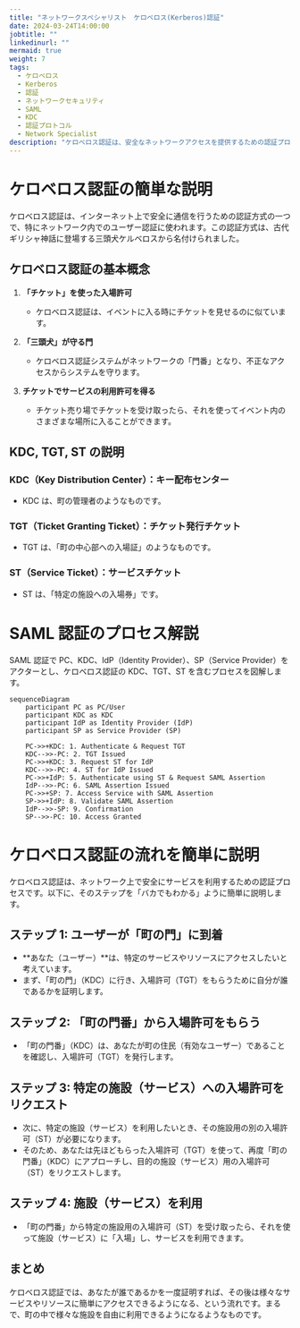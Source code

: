 ```yaml
---
title: "ネットワークスペシャリスト　ケロベロス(Kerberos)認証"
date: 2024-03-24T14:00:00
jobtitle: ""
linkedinurl: ""
mermaid: true
weight: 7
tags:
  - ケロベロス
  - Kerberos
  - 認証
  - ネットワークセキュリティ
  - SAML
  - KDC
  - 認証プロトコル
  - Network Specialist
description: "ケロベロス認証は、安全なネットワークアクセスを提供するための認証プロトコルです。古代ギリシャ神話の三頭犬ケルベロスにちなんで名付けられ、ユーザーはチケットを利用してサービスにアクセスします。認証プロセスは、KDC（Key Distribution Center）がチケット（TGTとST）を発行し、ユーザーがそれを使ってサービスにアクセスする流れです。SAML認証との関連もあり、SAMLアサーションを使ってSP（Service Provider）へのアクセスが許可されます。Mermaidシーケンス図で認証の流れを図解します。"
---
```


# ケロベロス認証の簡単な説明

ケロベロス認証は、インターネット上で安全に通信を行うための認証方式の一つで、特にネットワーク内でのユーザー認証に使われます。この認証方式は、古代ギリシャ神話に登場する三頭犬ケルベロスから名付けられました。

## ケロベロス認証の基本概念

1. **「チケット」を使った入場許可**

   - ケロベロス認証は、イベントに入る時にチケットを見せるのに似ています。

2. **「三頭犬」が守る門**

   - ケロベロス認証システムがネットワークの「門番」となり、不正なアクセスからシステムを守ります。

3. **チケットでサービスの利用許可を得る**
   - チケット売り場でチケットを受け取ったら、それを使ってイベント内のさまざまな場所に入ることができます。

## KDC, TGT, ST の説明

### KDC（Key Distribution Center）：キー配布センター

- KDC は、町の管理者のようなものです。

### TGT（Ticket Granting Ticket）：チケット発行チケット

- TGT は、「町の中心部への入場証」のようなものです。

### ST（Service Ticket）：サービスチケット

- ST は、「特定の施設への入場券」です。

# SAML 認証のプロセス解説

SAML 認証で PC、KDC、IdP（Identity Provider）、SP（Service Provider）をアクターとし、ケロベロス認証の KDC、TGT、ST を含むプロセスを図解します。

```mermaid
sequenceDiagram
    participant PC as PC/User
    participant KDC as KDC
    participant IdP as Identity Provider (IdP)
    participant SP as Service Provider (SP)

    PC->>+KDC: 1. Authenticate & Request TGT
    KDC-->>-PC: 2. TGT Issued
    PC->>+KDC: 3. Request ST for IdP
    KDC-->>-PC: 4. ST for IdP Issued
    PC->>+IdP: 5. Authenticate using ST & Request SAML Assertion
    IdP-->>-PC: 6. SAML Assertion Issued
    PC->>+SP: 7. Access Service with SAML Assertion
    SP->>+IdP: 8. Validate SAML Assertion
    IdP-->>-SP: 9. Confirmation
    SP-->>-PC: 10. Access Granted
```

# ケロベロス認証の流れを簡単に説明

ケロベロス認証は、ネットワーク上で安全にサービスを利用するための認証プロセスです。以下に、そのステップを「バカでもわかる」ように簡単に説明します。

## ステップ 1: ユーザーが「町の門」に到着

- **あなた（ユーザー）**は、特定のサービスやリソースにアクセスしたいと考えています。
- まず、「町の門」（KDC）に行き、入場許可（TGT）をもらうために自分が誰であるかを証明します。

## ステップ 2: 「町の門番」から入場許可をもらう

- 「町の門番」（KDC）は、あなたが町の住民（有効なユーザー）であることを確認し、入場許可（TGT）を発行します。

## ステップ 3: 特定の施設（サービス）への入場許可をリクエスト

- 次に、特定の施設（サービス）を利用したいとき、その施設用の別の入場許可（ST）が必要になります。
- そのため、あなたは先ほどもらった入場許可（TGT）を使って、再度「町の門番」（KDC）にアプローチし、目的の施設（サービス）用の入場許可（ST）をリクエストします。

## ステップ 4: 施設（サービス）を利用

- 「町の門番」から特定の施設用の入場許可（ST）を受け取ったら、それを使って施設（サービス）に「入場」し、サービスを利用できます。

## まとめ

ケロベロス認証では、あなたが誰であるかを一度証明すれば、その後は様々なサービスやリソースに簡単にアクセスできるようになる、という流れです。まるで、町の中で様々な施設を自由に利用できるようになるようなものです。
